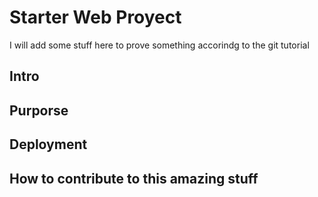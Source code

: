 # Starter Web Proyect

I will add some stuff here to prove something accorindg to the git tutorial

## Intro

## Purporse

## Deployment

## How to contribute to this amazing stuff